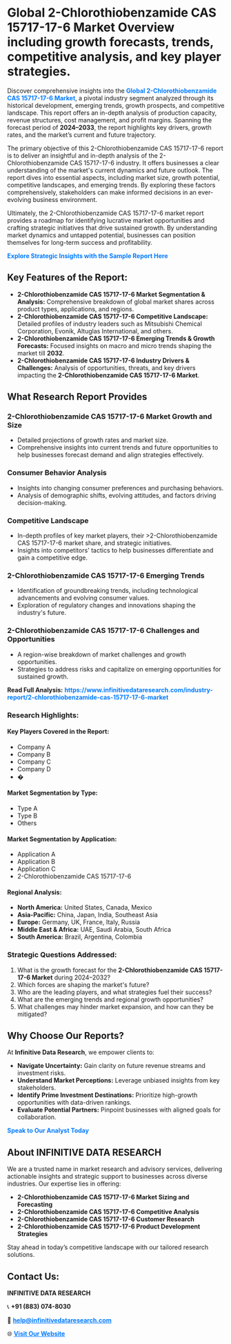 <h1>Global 2-Chlorothiobenzamide CAS 15717-17-6 Market Overview including growth forecasts, trends, competitive analysis, and key player strategies.</h1>
<p>
Discover comprehensive insights into the 
<a href="https://www.infinitivedataresearch.com/industry-report/2-chlorothiobenzamide-cas-15717-17-6-market" rel="dofollow" style="color: #007BFF; text-decoration: none;"><strong>Global 2-Chlorothiobenzamide CAS 15717-17-6 Market</strong></a>, a pivotal industry segment analyzed through its historical development, emerging trends, growth prospects, and competitive landscape. This report offers an in-depth analysis of production capacity, revenue structures, cost management, and profit margins. Spanning the forecast period of <strong>2024–2033</strong>, the report highlights key drivers, growth rates, and the market’s current and future trajectory.
</p>
<p>
The primary objective of this 2-Chlorothiobenzamide CAS 15717-17-6 report is to deliver an insightful and in-depth analysis of the 2-Chlorothiobenzamide CAS 15717-17-6 industry. It offers businesses a clear understanding of the market's current dynamics and future outlook. The report dives into essential aspects, including market size, growth potential, competitive landscapes, and emerging trends. By exploring these factors comprehensively, stakeholders can make informed decisions in an ever-evolving business environment.
</p>
<p>
Ultimately, the 2-Chlorothiobenzamide CAS 15717-17-6 market report provides a roadmap for identifying lucrative market opportunities and crafting strategic initiatives that drive sustained growth. By understanding market dynamics and untapped potential, businesses can position themselves for long-term success and profitability.
</p>
<p>
<a href="https://www.infinitivedataresearch.com/request-sample/reportId=104225" style="color: #007BFF; text-decoration: none;"><strong>Explore Strategic Insights with the Sample Report Here</strong></a>
</p>

<h2>Key Features of the Report:</h2>
<ul>
<li><strong>2-Chlorothiobenzamide CAS 15717-17-6 Market Segmentation & Analysis:</strong> Comprehensive breakdown of global market shares across product types, applications, and regions.</li>
<li><strong>2-Chlorothiobenzamide CAS 15717-17-6 Competitive Landscape:</strong> Detailed profiles of industry leaders such as Mitsubishi Chemical Corporation, Evonik, Altuglas International, and others.</li>
<li><strong>2-Chlorothiobenzamide CAS 15717-17-6 Emerging Trends & Growth Forecasts:</strong> Focused insights on macro and micro trends shaping the market till <strong>2032</strong>.</li>
<li><strong>2-Chlorothiobenzamide CAS 15717-17-6 Industry Drivers & Challenges:</strong> Analysis of opportunities, threats, and key drivers impacting the <strong>2-Chlorothiobenzamide CAS 15717-17-6 Market</strong>.</li>
</ul>

<h2>What Research Report Provides</h2>
<h3>2-Chlorothiobenzamide CAS 15717-17-6 Market Growth and Size</h3>
<ul>
<li>Detailed projections of growth rates and market size.</li>
<li>Comprehensive insights into current trends and future opportunities to help businesses forecast demand and align strategies effectively.</li>
</ul>

<h3>Consumer Behavior Analysis</h3>
<ul>
<li>Insights into changing consumer preferences and purchasing behaviors.</li>
<li>Analysis of demographic shifts, evolving attitudes, and factors driving decision-making.</li>
</ul>

<h3>Competitive Landscape</h3>
<ul>
<li>In-depth profiles of key market players, their >2-Chlorothiobenzamide CAS 15717-17-6 market share, and strategic initiatives.</li>
<li>Insights into competitors' tactics to help businesses differentiate and gain a competitive edge.</li>
</ul>

<h3>2-Chlorothiobenzamide CAS 15717-17-6 Emerging Trends</h3>
<ul>
<li>Identification of groundbreaking trends, including technological advancements and evolving consumer values.</li>
<li>Exploration of regulatory changes and innovations shaping the industry's future.</li>
</ul>

<h3>2-Chlorothiobenzamide CAS 15717-17-6 Challenges and Opportunities</h3>
<ul>
<li>A region-wise breakdown of market challenges and growth opportunities.</li>
<li>Strategies to address risks and capitalize on emerging opportunities for sustained growth.</li>
</ul>
<p><strong>Read Full Analysis:</strong> <a href="https://www.infinitivedataresearch.com/industry-report/2-chlorothiobenzamide-cas-15717-17-6-market" rel="dofollow" style="color: #007BFF; text-decoration: none;"><strong>https://www.infinitivedataresearch.com/industry-report/2-chlorothiobenzamide-cas-15717-17-6-market</strong></a></p>
<h3>Research Highlights:</h3>
<h4>Key Players Covered in the Report:</h4>
<ul><li>Company A</li><li>Company B</li><li>Company C</li><li>Company D</li><li>�</li></ul>
<h4>Market Segmentation by Type:</h4>
<ul><li>Type A</li><li>Type B</li><li>Others</li></ul>
<h4>Market Segmentation by Application:</h4>
<ul><li>Application A</li><li>Application B</li><li>Application C</li><li>2-Chlorothiobenzamide CAS 15717-17-6</li></ul>

<h4>Regional Analysis:</h4>
<ul>
<li><strong>North America:</strong> United States, Canada, Mexico</li>
<li><strong>Asia-Pacific:</strong> China, Japan, India, Southeast Asia</li>
<li><strong>Europe:</strong> Germany, UK, France, Italy, Russia</li>
<li><strong>Middle East & Africa:</strong> UAE, Saudi Arabia, South Africa</li>
<li><strong>South America:</strong> Brazil, Argentina, Colombia</li>
</ul>

<h3>Strategic Questions Addressed:</h3>
<ol>
<li>What is the growth forecast for the <strong>2-Chlorothiobenzamide CAS 15717-17-6 Market</strong> during 2024–2032?</li>
<li>Which forces are shaping the market's future?</li>
<li>Who are the leading players, and what strategies fuel their success?</li>
<li>What are the emerging trends and regional growth opportunities?</li>
<li>What challenges may hinder market expansion, and how can they be mitigated?</li>
</ol>

<h2>Why Choose Our Reports?</h2>
<p>At <strong>Infinitive Data Research</strong>, we empower clients to:</p>
<ul>
<li><strong>Navigate Uncertainty:</strong> Gain clarity on future revenue streams and investment risks.</li>
<li><strong>Understand Market Perceptions:</strong> Leverage unbiased insights from key stakeholders.</li>
<li><strong>Identify Prime Investment Destinations:</strong> Prioritize high-growth opportunities with data-driven rankings.</li>
<li><strong>Evaluate Potential Partners:</strong> Pinpoint businesses with aligned goals for collaboration.</li>
</ul>
<p><a href="https://www.infinitivedataresearch.com/industry-report/2-chlorothiobenzamide-cas-15717-17-6-market" rel="dofollow" style="color: #007BFF; text-decoration: none;"><strong>Speak to Our Analyst Today</strong></a></p>

<h2>About INFINITIVE DATA RESEARCH</h2>
<p>We are a trusted name in market research and advisory services, delivering actionable insights and strategic support to businesses across diverse industries. Our expertise lies in offering:</p>
<ul>
<li><strong>2-Chlorothiobenzamide CAS 15717-17-6 Market Sizing and Forecasting</strong></li>
<li><strong>2-Chlorothiobenzamide CAS 15717-17-6 Competitive Analysis</strong></li>
<li><strong>2-Chlorothiobenzamide CAS 15717-17-6 Customer Research</strong></li>
<li><strong>2-Chlorothiobenzamide CAS 15717-17-6 Product Development Strategies</strong></li>
</ul>
<p>Stay ahead in today’s competitive landscape with our tailored research solutions.</p>

<h2>Contact Us:</h2>
<p><strong>INFINITIVE DATA RESEARCH</strong></p>
<p>📞 <strong>+91 (883) 074-8030</strong></p>
<p>📧 <strong><a href="mailto:help@infinitivedataresearch.com" style="color: #007BFF;">help@infinitivedataresearch.com</a></strong></p>
<p>🌐 <strong><a href="https://www.infinitivedataresearch.com" rel="dofollow" style="color: #007BFF;">Visit Our Website</a></strong></p>